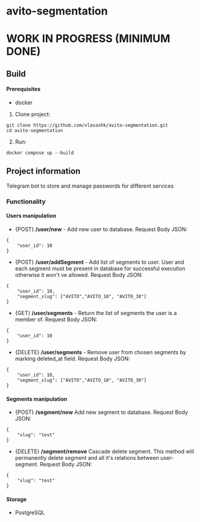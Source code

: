 # avito-segmentation
# WORK IN PROGRESS (MINIMUM DONE)

## Build
#### Prerequisites
- docker

1. Clone project:
```
git clone https://github.com/vlasashk/avito-segmentation.git
cd avito-segmentation
```
2. Run:
```
docker compose up --build
```
## Project information
Telegram bot to store and manage passwords for different services
### Functionality
#### Users manipulation
- {POST} **/user/new** - Add new user to database. Request Body JSON:
```
{
    "user_id": 10
}
```
- {POST} **/user/addSegment** - Add list of segments to user. 
User and each segment must be present in database for successful execution 
otherwise it won't ve allowed. Request Body JSON:
```
{
    "user_id": 10,
    "segment_slug": ["AVITO","AVITO_10", "AVITO_30"]
}
```
- {GET} **/user/segments** - Return the list of segments the user is a member of. Request Body JSON:
```
{
    "user_id": 10
}
```
- {DELETE} **/user/segments** - Remove user from chosen segments by marking deleted_at field. Request Body JSON:
```
{
    "user_id": 10,
    "segment_slug": ["AVITO","AVITO_10", "AVITO_30"]
}
```

#### Segments manipulation
- {POST} **/segment/new** Add new segment to database. Request Body JSON:
```
{
    "slug": "test"
}
```
- {DELETE} **/segment/remove**  Cascade delete segment. 
This method will permanently delete segment and all it's relations between user-segment. Request Body JSON:
```
{
    "slug": "test"
}
```
#### Storage
- PostgreSQL